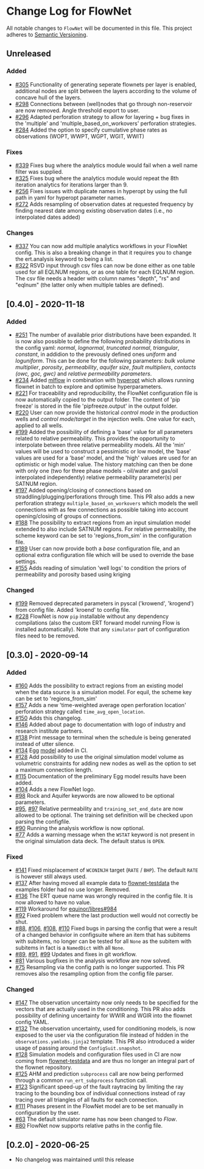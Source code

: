 # Change Log for FlowNet
All notable changes to `FlowNet` will be documented in this file.
This project adheres to [Semantic Versioning](https://semver.org/).

## Unreleased

### Added
- [#305](https://github.com/equinor/flownet/pull/305) Functionality of generating seperate flownets per layer is enabled, additional nodes are split between the layers according to the volume of concave hull of the layers.
- [#298](https://github.com/equinor/flownet/pull/298) Connections between (well)nodes that go through non-reservoir are now removed. Angle threshold export to user.
- [#296](https://github.com/equinor/flownet/pull/296) Adapted perforation strategy to allow for layering + bug fixes in the 'multiple' and 'multiple_based_on_workovers' perforation strategies.
- [#284](https://github.com/equinor/flownet/pull/284) Added the option to specify cumulative phase rates as observations (WOPT, WWPT, WGPT, WGIT, WWIT)

### Fixes
- [#339](https://github.com/equinor/flownet/pull/339) Fixes bug where the analytics module would fail when a well name filter was supplied.
- [#325](https://github.com/equinor/flownet/pull/325) Fixes bug where the analytics module would repeat the 8th iteration analytics for iterations larger than 9.
- [#256](https://github.com/equinor/flownet/pull/256) Fixes issues with duplicate names in hyperopt by using the full path in yaml for hyperopt parameter names.
- [#272](https://github.com/equinor/flownet/pull/272) Adds resampling of observation dates at requested frequency by finding nearest date among existing observation dates (i.e., no interpolated dates added)

### Changes
- [#337](https://github.com/equinor/flownet/pull/337) You can now add multiple analytics workflows in your FlowNet config. This is also a breaking change in that it requires you to change the ert.analysis keyword to being a list.
- [#322](https://github.com/equinor/flownet/pull/322) RSVD input through csv files can now be done either as one table used for all EQLNUM regions, or as one table for each EQLNUM region. The csv file needs a header with column names "depth", "rs" and "eqlnum" (the latter only when multiple tables are defined).

## [0.4.0] - 2020-11-18

### Added
- [#251](https://github.com/equinor/flownet/pull/251) The number of available prior distributions have been expanded. It is now also possible to define the following probability distributions in the config yaml: _normal_, _lognormal_, _truncated normal_, _triangular_, _constant_, in addidion to the prevously defined ones _uniform_ and _loguniform_. This can be done for the following parameters: _bulk volume multiplier_, _porosity_, _permeability_, _aquifer size_, _fault multipliers_, _contacts (owc, goc, gwc)_ and _relative permeability parameters_.
- [#234](https://github.com/equinor/flownet/pull/234) Added [mlflow](https://www.mlflow.org/) in combination with [hyperopt](https://github.com/hyperopt/hyperopt) which allows running flownet in batch to explore and optimise hyperparameters.
- [#221](https://github.com/equinor/flownet/pull/221) For traceability and reproducibility, the FlowNet configuration file is now automatically copied to the output folder. The content of 'pip freeze' is stored in the file 'pipfreeze.output' in the output folder.
- [#220](https://github.com/equinor/flownet/pull/220) User can now provide the historical _control mode_ in the production wells and _control mode_/_target_ in the injection wells. One value for each, applied to all wells.
- [#199](https://github.com/equinor/flownet/pull/199) Added the possibility of defining a 'base' value for all parameters related to relative permeability. This provides the opportunity to interpolate between three relative permeability models. All the 'min' values will be used to construct a pessimistic or low model, the 'base' values are used for a 'base' model, and the 'high' values are used for an optimistic or high model value. The history matching can then be done with only one (two for three phase models - oil/water and gas/oil interpolated independently) relative permeability parameter(s) per SATNUM region.
- [#197](https://github.com/equinor/flownet/pull/197) Added opening/closing of connections based on straddling/plugging/perforations through time. This PR also adds a new perforation strategy `multiple_based_on_workovers` which models the well connections with as few connections as possible taking into account opening/closing of groups of connections. 
- [#188](https://github.com/equinor/flownet/pull/188) The possibility to extract regions from an input simulation model extended to also include SATNUM regions. For relative permeability, the scheme keyword can be set to 'regions_from_sim' in the configuration file.
- [#189](https://github.com/equinor/flownet/pull/189) User can now provide both a _base_ configuration file, and an optional extra configuration file which will be used to override the base settings.
- [#155](https://github.com/equinor/flownet/pull/155) Adds reading of simulation 'well logs' to condition the priors of permeability and porosity based using kriging

### Changed
- [#199](https://github.com/equinor/flownet/pull/199) Removed deprecated parameters in pyscal ('krowend', 'krogend') from config file. Added 'kroend' to config file. 
- [#228](https://github.com/equinor/flownet/pull/228) FlowNet is now `pip` installable without any dependency compilations (also the custom ERT forward model running Flow is installed automatically). Note that any `simulator` part of configuration files need to be removed.


## [0.3.0] - 2020-09-14
### Added
- [#160](https://github.com/equinor/flownet/pull/160) Adds the possibility to extract regions from an existing model when the data source is a simulation model. For equil, the scheme key can be set to 'regions_from_sim'
- [#157](https://github.com/equinor/flownet/pull/157) Adds a new 'time-weighted average open perforation location' perforation strategy called `time_avg_open_location`. 
- [#150](https://github.com/equinor/flownet/pull/150) Adds this changelog.
- [#146](https://github.com/equinor/flownet/pull/146) Added about page to documentation with logo of industry and research institute partners.
- [#138](https://github.com/equinor/flownet/pull/138) Print message to terminal when the schedule is being generated instead of utter silence.
- [#134](https://github.com/equinor/flownet/pull/134) Egg [model](https://github.com/equinor/flownet-testdata/blob/master/egg/ci_config/assisted_history_matching.yml) added in CI.
- [#128](https://github.com/equinor/flownet/pull/128) Add possibility to use the original simulation model volume as volumetric constraints for adding new nodes as well as the option to set a maximum connection length.
- [#115](https://github.com/equinor/flownet/pull/115) Documentation of the preliminary Egg model results have been added.
- [#104](https://github.com/equinor/flownet/pull/104) Adds a new FlowNet logo.
- [#98](https://github.com/equinor/flownet/pull/98) Rock and Aquifer keywords are now allowed to be optional parameters.
- [#95](https://github.com/equinor/flownet/pull/95), [#97](https://github.com/equinor/flownet/pull/97) Relative permeability and `training_set_end_date` are now allowed to be optional. The training set definition will be checked upon parsing the configfile.
- [#90](https://github.com/equinor/flownet/pull/90) Running the analysis workflow is now optional.
- [#77](https://github.com/equinor/flownet/pull/77) Adds a warning message when the `WSTAT` keyword is not present in the original simulation data deck. The default status is `OPEN`.

### Fixed
- [#141](https://github.com/equinor/flownet/pull/141) Fixed misplacement of `WCONINJH` target (`RATE` / `BHP`). The default `RATE` is however still always used.
- [#137](https://github.com/equinor/flownet/pull/137) After having moved all example data to [flownet-testdata](https://github.com/equinor/flownet-testdata) the examples folder had no use longer. Removed.
- [#136](https://github.com/equinor/flownet/pull/136) The ERT queue name was wrongly required in the config file. It is now allowed to have no value.
- [#119](https://github.com/equinor/flownet/pull/119) Workaround for [equinor/libres#984](https://github.com/equinor/libres/issues/984)
- [#92](https://github.com/equinor/flownet/pull/92) Fixed problem where the last production well would not correctly be shut.
- [#88](https://github.com/equinor/flownet/pull/88), [#106](https://github.com/equinor/flownet/pull/92), [#108](https://github.com/equinor/flownet/pull/108), [#110](https://github.com/equinor/flownet/pull/110) Fixed bugs in parsing the config that were a result of a changed behavior in configsuite where an item that has subitems with subitems, no longer can be tested for all `None` as the subitem with subitems in fact is a `NamedDict` with all `None`.
- [#89](https://github.com/equinor/flownet/pull/89), [#91](https://github.com/equinor/flownet/pull/91), [#99](https://github.com/equinor/flownet/pull/99) Updates and fixes in git workflow.
- [#81](https://github.com/equinor/flownet/pull/81) Various bugfixes in the analysis workflow are now solved.
- [#75](https://github.com/equinor/flownet/pull/75) Resampling via the config path is no longer supported. This PR removes also the resampling option from the config file parser.
 
### Changed
- [#147](https://github.com/equinor/flownet/pull/147) The observation uncertainty now only needs to be specified for the vectors that are actually used in the conditioning. This PR also adds possibility of defining uncertainty for WWIR and WGIR into the flownet config YAML.
- [#132](https://github.com/equinor/flownet/pull/132) The observation uncertainty, used for conditioning models, is now exposed to the user via the configuration file instead of hidden in the `observations.yamlobs.jinja2` template. This PR also introduced a wider usage of passing around the `ConfigSuit.snapshot`.
- [#128](https://github.com/equinor/flownet/pull/117) Simulation models and configuration files used in CI are now coming from [flownet-testdata](https://github.com/equinor/flownet-testdata) and are thus no longer an integral part of the flownet repository.
- [#125](https://github.com/equinor/flownet/pull/125) AHM and prediction `subprocess` call are now being performed through a common `run_ert_subprocess` function call.
- [#123](https://github.com/equinor/flownet/pull/123) Significant speed-up of the fault raytracing by limiting the ray tracing to the bounding box of individual connections instead of ray tracing over all triangles of all faults for each connection.
- [#111](https://github.com/equinor/flownet/pull/111) Phases present in the FlowNet model are to be set manually in configuration by the user.
- [#63](https://github.com/equinor/flownet/pull/63) The default simulator name has now been changed to _Flow_.
- [#80](https://github.com/equinor/flownet/pull/80) FlowNet now supports relative paths in the config file.

## [0.2.0] - 2020-06-25

- No changelog was maintained until this release
